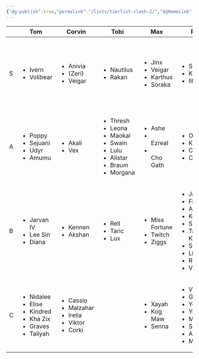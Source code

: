 ```yaml
---
{"dg-publish":true,"permalink":"/lists/tierlist-clash-2/","dgHomeLink":true,"dgPassFrontmatter":false}
---
```






|     | Tom                                                                | Corvin                                                 | Tobi                                                                                                                           | Max                                                                  | Paul                                                                                                                                                            | Joris                                                                                                                             |
| --- | ------------------------------------------------------------------ | ------------------------------------------------------ | ------------------------------------------------------------------------------------------------------------------------------ | -------------------------------------------------------------------- | --------------------------------------------------------------------------------------------------------------------------------------------------------------- | --------------------------------------------------------------------------------------------------------------------------------- |
| S   | <ul><li>Ivern</li><li>Volibear</li></ul>                           | <ul><li>Anivia</li><li>(Zeri)</li><li>Veigar</li></ul> | <ul><li>Nautilus</li><li>Rakan</li></ul>                                                                                       | <ul><li>Jinx</li><li>Veigar</li><li>Karthus</li><li>Soraka</li></ul> | <ul><li>Sion</li><li>Kled</li><li>Illaoi</li></ul>                                                                                                              | <ul><li>Thresh</li><li>Nautilus</li><li>Leona</li><li>Karma</li><li>Xerath</li><li>Zyra</li><li>Lulu</li><li>Blitzcrank</li></ul> |
| A   | <ul><li>Poppy</li><li>Sejuani</li><li>Udyr</li><li>Amumu</li></ul> | <ul><li>Akali</li><li>Vex</li></ul>                    | <ul><li>Thresh</li><li>Leona</li><li>Maokai</li><li>Swain</li><li>Lulu</li><li>Alistar</li><li>Braum</li><li>Morgana</li></ul> | <ul><li>Ashe</li><li></li>Ezreal<li></li>Cho Gath</ul>               | <ul><li>Ornn</li><li>Kayle</li><li>Cho Gath</li><li>Cassio</li></ul>                                                                                            | <ul><li>Morgana</li><li>Brand</li><li>Nami</li><li>Yuumi</li><li>Lux</li></ul>                                                    |
| B   | <ul><li>Jarvan IV</li><li>Lee Sin</li><li>Diana</li></ul>          | <ul><li>Kennen</li><li>Akshan</li></ul>                | <ul><li>Rell</li><li>Taric</li><li>Lux</li></ul>                                                                               | <ul><li>Miss Fortune</li><li>Twitch</li><li>Ziggs</li></ul>          | <ul><li>Jax</li><li>Fiora</li><li>Aatrox</li><li>Kennen</li><li>Shen</li><li>Tahm Kench</li><li>Sylas</li><li>Lissandra</li><li>Ryze</li><li>Vladimir</li></ul> | <ul><li>Alistar</li><li>Soraka</li><li>Sona</li><li>Janna</li><li>Vel Koz</li><li>Braum</li><li>Ashe</li><li>Zilean</li></ul>     |
| C   | <ul><li>Nidalee</li><li>Elise</li><li>Kindred</li><li>Kha Zix</li><li>Graves</li><li>Taliyah</li></ul> | <ul><li>Cassio</li><li>Malzahar</li><li>Irelia</li><li>Viktor</li><li>Corki</li></ul> |                                                                                                                                | <ul><li>Xayah</li><li>Kog Maw</li><li>Senna</li></ul>                | <ul><li>Voli</li><li>Gnar</li><li>Yone</li><li>Yorick</li><li>Mundo</li><li>Sett</li><li>Akali</li><li>Malphite</li></ul>                                       | <ul><li>Pyke</li><li>Rakan</li><li>Bard</li><li>Rell</li><li>Taric</li><li>Seraphine</li><li>Shen</li><li>Malzahar</li></ul>      |
